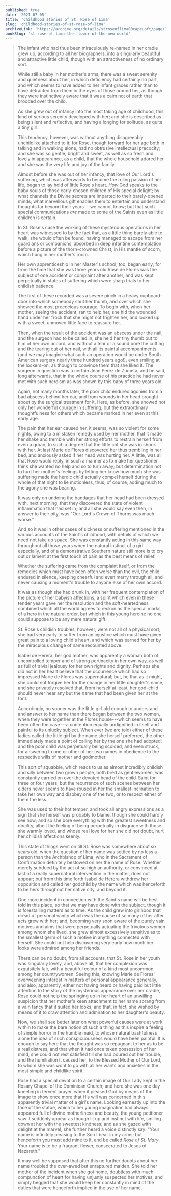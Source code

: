 ```yaml
---
published: true
date: '2021-07-05'
title: 'Childhood stories of St. Rose of Lima'
slug: 'childhood-stories-of-st-rose-of-lima'
archiveLink: 'https://archive.org/details/stroseoflima00capeuoft/page/38?view=theater'
bookSlug: 'st-rose-of-lima-the-flower-of-the-new-world'
---
```


> The infant who had thus been miraculously re-named in her cradle grew up, according to all her biographers, into a singularly beautiful and attractive little child, though with an attractiveness of no ordinary sort.
>
> While still a baby in her mother's arms, there was a sweet serenity and quietness about her, in which deficiency had certainly no part, and which seems to have added to her infant graces rather than to have detracted from them in the eyes of those around her, as though they were instinctively aware that it was a calm not of earth that brooded over the child.
>
> As she grew out of infancy into the most taking age of childhood, this kind of serious serenity developed with her; and she is described as being silent and reflective, and having a longing for solitude, as quite a tiny girl.
>
> This tendency, however, was without anything disagreeably unchildlike attached to it; for Rose, though forward for her age both in talking and in walking alone, had no obtrusive intellectual precocity; and she was so gentle, bright and sweet, as well as so fresh and lovely in appearance, as a child, that the whole household adored her and she was the very life and joy of the family.
>
> Almost before she was out of her infancy, that love of Our Lord's suffering, which was afterwards to become the ruling passion of her life, began to lay hold of little Rose's heart. *How* God speaks to the baby souls of those early-chosen children of His special delight; by what channels the Divine secrets are imparted to their barely-opened minds; what marvellous gift enables them to entertain and understand thoughts far beyond their years---we cannot know; but that such special communications *are* made to some of the Saints even as little children is certain.
>
> In St. Rose's case the working of these mysterious operations in her heart was witnessed to by the fact that, as a little thing barely able to walk, she would often be found, having managed to escape from her guardians or companions, absorbed in deep infantine contemplation before a picture of the thorn-crowned Christ, in His mantle of scorn, which hung in her mother's room.
>
> Her own apprenticeship in her Master's school, too, began early; for from the time that she was three years old Rose de Flores was the subject of one accident or complaint after another, and was kept perpetually in states of suffering which were sharp trials to her childish patience.
>
> The first of these recorded was a severe pinch in a heavy cupboard-door into which somebody shut her thumb, and over which she showed the most precocious courage. To begin with, when her mother, seeing the accident, ran to help her, she hid the wounded hand under her frock that she might not frighten her, and looked up with a sweet, unmoved little face to reassure her.
>
> Then, when the result of the accident was an abscess under the nail, and the surgeon had to be called in, she held her tiny thumb out to him of her own accord, and without a tear or a sound bore the cutting and the tearing out of her nail, with all its painful accompaniments (and we may imagine what such an operation would be under South American surgery nearly three hundred years ago!), even smiling at the lookers-on, as though to convince them that she liked it. The surgeon in question was a certain Jean Perez de Zumeta; and he said, long afterwards, that in the whole course of his practice he had never met with such heroism as was shown by this baby of three years old.
>
> Again, not many months later, the poor child endured agonies from a bad abscess behind her ear, and from wounds in her head brought about by the surgical treatment for it. Here, as before, she showed not only her wonderful courage in suffering, but the extraordinary thoughtfulness for others which became marked in her even at this early age.
>
> The pain that her ear caused her, it seems, was so violent for some nights, owing to a mistaken remedy used by her mother, that it made her shake and tremble with her strong efforts to restrain herself from even a groan, to such a degree that the little cot she was in shook with her. At last Marie de Flores discovered her thus trembling in her bed, and anxiously asked if her head was hurting her. A little, was all that Rose would reply, in such a manner as to make her questioner think she wanted no help and so to turn away; but determination not to hurt her mother's feelings by letting her know how much she was suffering made the heroic child actually compel herself during the whole of that night to lie motionless, thus, of course, adding much to the agony she was bearing.
>
> It was only on undoing the bandages that her head had been dressed with, next morning, that they discovered the state of violent inflammation that had set in; and all she would say even then, in answer to their pity, was "Our Lord's Crown of Thorns was much worse."
>
> And so it was in other cases of sickness or suffering mentioned in the various accounts of the Saint's childhood, with details of which we need not take up space. She was constantly acting in this same way throughout all those years when the natural instinct of a girl especially, and of a demonstrative Southern nature still more is to cry out or lament at the first touch of pain as the best means of relief.
>
> Whether the suffering came from the complaint itself, or from the remedies which must have been often worse than the evil, the child endured in silence, keeping cheerful and even merry through all, and never causing a moment's trouble to anyone else of her own accord.
>
> It was as though she had drunk in, with her frequent contemplation of the picture of her babyish affections, a spirit which even in these tender years gave her the resolution and the soft-heartedness combined which all the world agrees to reckon as the special marks of a hero in the natural order, but which in this young heroine no one could suppose to be any mere natural gift.
>
> St. Rose s childish troubles, however, were not all of a physical sort; she had very early to suffer from an injustice which must have given great pain to a loving child's heart, and which was earned for her by the miraculous change of name recounted above.
>
> Isabel de Herera, her god mother, was apparently a woman both of uncontrolled temper and of strong pertinacity in her own way, as well as full of trivial jealousy for her own rights and dignity. Perhaps she did not in her heart believe that the occurrence which had so impressed Marie de Florcs was supernatural; but, be that as it might, she could not forgive her for the change in her little daughter's name; and she privately resolved that, from herself at least, her god-child should never hear any but the name that had been given her at the font.
>
> Accordingly, no sooner was the little girl old enough to understand and answer to her name than there began between the two women, when they were together at the Flores house---which seems to have been often the case---a contention equally undignified in itself and painful to its unlucky subject. When ever (we are told) either of these ladies called the little girl by the name she herself preferred, the other immediately made a point of calling her by the one she had adopted; and the poor child was perpetually being scolded, and even struck, for answering to one or other of her two names in obedience to the respective wills of mother and godmother.
>
> This sort of squabble, which reads to us as almost incredibly childish and silly between two grown people, both bred as gentlewomen, was constantly carried on over the devoted head of the child-Saint for three or four years; but the recurrence of such scenes between her elders never seems to have roused in her the smallest inclination to take her own way and disobey one of the two, or to respect either of them the less.
>
> She was used to their hot temper, and took all angry expressions as a sign that she herself was probably to blame, though she could hardly see how; and so she bore everything with the greatest sweetness and docility, albeit the feeling of being perpetually in disgrace with those she warmly loved, and whose real love for her she did not doubt, hurt her childish affections keenly.
>
> This state of things went on till St. Rose was somewhere about six years old, when the question of her name was settled by no less a person than the Archbishop of Lima, who in the Sacrament of Confirmation definitely bestowed on her the name of Rose. Whether merely subdued by the act of so high an authority, or convinced at last of a really supernatural intervention in the matter, does not appear; but from this time forth Isabel de Herera withdrew her opposition and called her godchild by the name which was henceforth to be hers throughout her native city, and beyond it.
>
> One more incident in connection with the Saint's name will be best told in this place, so that we may have done with the subject, though it is forestalling matters as to time. As the child grew into girlhood that dread of personal vanity which was the cause of so many of her after acts grew with her; and, becoming very soon aware of the purely vain motives and aims that were perpetually actuating the frivolous women among whom she lived, she grew almost excessively sensitive as to the smallest germ of such a motive in anything connected with herself. She could not help discovering very early how much her looks were admired among her friends.
>
> There can be no doubt, from all accounts, that St. Rose in her youth was singularly lovely, and, above all, that her complexion was exquisitely fair, with a beautiful colour of a kind most uncommon among her countrywomen. Seeing this, knowing Marie de Flores' overweening interest in matters of personal appearance generally, and also, apparently, either not having heard or having paid but little attention to the story of the mysterious appearance over her cradle, Rose could not help the springing up in her heart of an unwilling suspicion that her mother's keen attachment to her name sprang from a vain fancy that it suited her looks, and that, in fact, she wished by means of it to draw attention and admiration to her daughter's beauty.
>
> Now, we shall see better later on what powerful causes were at work within to make the bare notion of such a thing as this inspire a feeling of simple horror in the humble maid, to whose natural bashfulness alone the idea of such conspicuousness would have been painful. It is enough to say here that the thought was so repugnant to her as to be a real distress, and that when it had once taken possession of her mind, she could not rest satisfied till she had poured out her trouble, and the humiliation it caused her, to the Blessed Mother of Our Lord, to whom she was wont to go with all her wants and anxieties in the most simple and childlike spirit.
>
> Rose had a special devotion to a certain image of Our Lady kept in the Rosary Chapel of the Dominican Church; and here she was one day kneeling in fervent prayer, when it pleased God by means of the image to show once more that His will was concerned in this apparently trivial matter of a girl's name. Looking earnestly up into the face of the statue, which to her young imagination had always appeared full of divine motherliness and beauty, the young petitioner saw it suddenly appear as though lit up and instinct with life, smiling down at her with the sweetest kindness; and as she gazed with delight at the marvel, she further heard a voice distinctly say: "Your name is infinitely pleasing to the Son I bear in my arms; but henceforth you must add mine to it, and be called *Rose of St. Mary*. Your name is to be a fragrant flower, consecrated to Jesus of Nazareth."
>
> It may well be supposed that after this no further doubts about her name troubled the over-awed but enraptured maiden. She told her mother of the incident when she got home, doubtless with much compunction of heart for having unjustly suspected her motives, and simply begged that she would keep her constantly in mind of the duties that were henceforth implied in the use of her name.